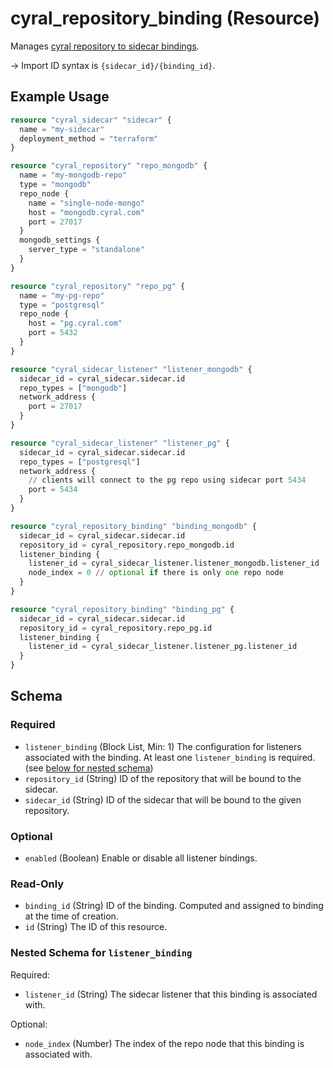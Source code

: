 # cyral_repository_binding (Resource)

Manages [cyral repository to sidecar bindings](https://cyral.com/docs/sidecars/sidecar-assign-repo).

-> Import ID syntax is `{sidecar_id}/{binding_id}`.

## Example Usage

```terraform
resource "cyral_sidecar" "sidecar" {
  name = "my-sidecar"
  deployment_method = "terraform"
}

resource "cyral_repository" "repo_mongodb" {
  name = "my-mongodb-repo"
  type = "mongodb"
  repo_node {
    name = "single-node-mongo"
    host = "mongodb.cyral.com"
    port = 27017
  }
  mongodb_settings {
    server_type = "standalone"
  }
}

resource "cyral_repository" "repo_pg" {
  name = "my-pg-repo"
  type = "postgresql"
  repo_node {
    host = "pg.cyral.com"
    port = 5432
  }
}

resource "cyral_sidecar_listener" "listener_mongodb" {
  sidecar_id = cyral_sidecar.sidecar.id
  repo_types = ["mongodb"]
  network_address {
    port = 27017
  }
}

resource "cyral_sidecar_listener" "listener_pg" {
  sidecar_id = cyral_sidecar.sidecar.id
  repo_types = ["postgresql"]
  network_address {
    // clients will connect to the pg repo using sidecar port 5434
    port = 5434
  }
}

resource "cyral_repository_binding" "binding_mongodb" {
  sidecar_id = cyral_sidecar.sidecar.id
  repository_id = cyral_repository.repo_mongodb.id
  listener_binding {
    listener_id = cyral_sidecar_listener.listener_mongodb.listener_id
    node_index = 0 // optional if there is only one repo node
  }
}

resource "cyral_repository_binding" "binding_pg" {
  sidecar_id = cyral_sidecar.sidecar.id
  repository_id = cyral_repository.repo_pg.id
  listener_binding {
    listener_id = cyral_sidecar_listener.listener_pg.listener_id
  }
}
```

<!-- schema generated by tfplugindocs -->

## Schema

### Required

- `listener_binding` (Block List, Min: 1) The configuration for listeners associated with the binding. At least one `listener_binding` is required. (see [below for nested schema](#nestedblock--listener_binding))
- `repository_id` (String) ID of the repository that will be bound to the sidecar.
- `sidecar_id` (String) ID of the sidecar that will be bound to the given repository.

### Optional

- `enabled` (Boolean) Enable or disable all listener bindings.

### Read-Only

- `binding_id` (String) ID of the binding. Computed and assigned to binding at the time of creation.
- `id` (String) The ID of this resource.

<a id="nestedblock--listener_binding"></a>

### Nested Schema for `listener_binding`

Required:

- `listener_id` (String) The sidecar listener that this binding is associated with.

Optional:

- `node_index` (Number) The index of the repo node that this binding is associated with.

